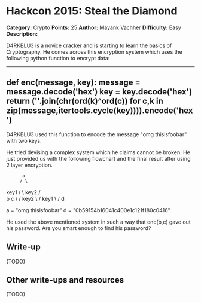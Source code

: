 # Hackcon 2015: Steal the Diamond

**Category:** Crypto
**Points:** 25
**Author:** [Mayank Vachher](https://github.com/mvachher)
**Difficulty:** Easy
**Description:** 

D4RKBLU3 is a novice cracker and is starting to learn the basics of Cryptography.
He comes across this encryption system which uses the following python function to encrypt data:

----------------------------------------------------------------------------------------------------
def enc(message, key):
    message = message.decode('hex')
    key = key.decode('hex')
    return (''.join(chr(ord(k)^ord(c)) for c,k in zip(message,itertools.cycle(key)))).encode('hex')
----------------------------------------------------------------------------------------------------

D4RKBLU3 used this function to encode the message "omg thisisfoobar" with two keys.

He tried devising a complex system which he claims cannot be broken.
He just provided us with the following flowchart and the final result after using 2 layer encryption.

          a
         / \
  key1  /   \  key2
       /     \
      b       c
       \     /
  key2  \   /  key1
         \ /
          d


a = "omg thisisfoobar"
d = "0b59154b16041c400e1c121f180c0416"

He used the above mentioned system in such a way that enc(b,c) gave out his password. Are you smart enough to find his password?

## Write-up

(TODO)

## Other write-ups and resources

(TODO)
